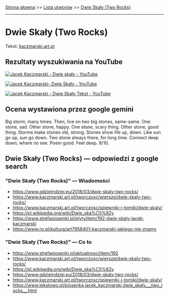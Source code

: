 [Strona głowna](../index.md) >> [Lista utworów](../list.md) >> [Dwie Skały (Two Rocks)](132.md)

---

# Dwie Skały (Two Rocks)

Tekst: [kaczmarski.art.pl](https://www.kaczmarski.art.pl/tworczosc/wiersze/dwie-skaly-two-rocks/)

## Rezultaty wyszukiwania na YouTube

[![Jacek Kaczmarski - Dwie skały - YouTube](http://img.youtube.com/vi/Sp4roQp82sQ/0.jpg)](https://www.youtube.com/watch?v=Sp4roQp82sQ "Jacek Kaczmarski - Dwie skały - YouTube")

[![Jacek Kaczmarski- Dwie Skały - YouTube](http://img.youtube.com/vi/qsBma7jJsOI/0.jpg)](https://www.youtube.com/watch?v=qsBma7jJsOI "Jacek Kaczmarski- Dwie Skały - YouTube")

[![Jacek Kaczmarski - Dwie Skały  Tekst - YouTube](http://img.youtube.com/vi/DbVdYZxcnCU/0.jpg)](https://www.youtube.com/watch?v=DbVdYZxcnCU "Jacek Kaczmarski - Dwie Skały  Tekst - YouTube")

## Ocena wystawiona przez google gemini

Big storm, many times. Then, live on two big stones, same-same. One stone, sad. Other stone, happy. One stone, scary thing. Other stone, good thing. Storms make stones old, strong. Stones show life up, down. Like sun go up, sun go down. Two stone always there, for long time. Connect deep down, where no see. Poem good. Feel deep. 8/10.


## Dwie Skały (Two Rocks) — odpowiedzi z google search

### "Dwie Skały (Two Rocks)" — Wiadomości

 - <https://www.gdzieindziej.eu/2018/03/dwie-skaly-two-rocks/>
 - <https://www.kaczmarski.art.pl/tworczosc/wiersze/dwie-skaly-two-rocks/>
 - <https://www.kaczmarski.art.pl/tworczosc/spiewniki-i-tomiki/dwie-skaly/>
 - <https://pl.wikipedia.org/wiki/Dwie_ska%C5%82y>
 - <https://www.strefapiosenki.pl/plyty/item/192-dwie-skaly-jacek-kaczmarski>
 - <https://www.rp.pl/kultura/art7958401-kaczmarski-jakiego-nie-znamy>

### "Dwie Skały (Two Rocks)" — Co to

 - <https://www.strefapiosenki.pl/aktualnosci/item/192>
 - <https://www.kaczmarski.art.pl/tworczosc/wiersze/dwie-skaly-two-rocks/>
 - <https://pl.wikipedia.org/wiki/Dwie_ska%C5%82y>
 - <https://www.gdzieindziej.eu/2018/03/dwie-skaly-two-rocks/>
 - <https://www.kaczmarski.art.pl/tworczosc/spiewniki-i-tomiki/dwie-skaly/>
 - <https://www.tekstowo.pl/piosenka,jacek_kaczmarski,dwie_skaly___two_rocks__.html>

